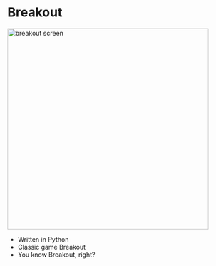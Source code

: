 # Breakout

<img width="451" alt="breakout screen" src="https://github.com/60659/breakout/assets/20408426/8b043756-f9c6-4d74-ba7e-e26e9b1a20d3">

- Written in Python
- Classic game Breakout
- You know Breakout, right?

